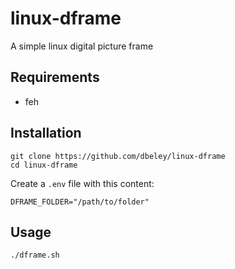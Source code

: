 # linux-dframe

A simple linux digital picture frame

## Requirements

- feh

## Installation

```
git clone https://github.com/dbeley/linux-dframe
cd linux-dframe
```

Create a `.env` file with this content:
```
DFRAME_FOLDER="/path/to/folder"
```

## Usage

```
./dframe.sh
```
